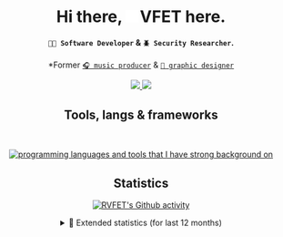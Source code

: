 <!-- HEADER & GREETING AREA -->
<h1 align="center">
  Hi there, <b><img height="22.5px" src="./assets/logo.svg" alt="R" />&#8202;VFET</b> here.
</h1>
<h4 align="center">
  <code>👨‍💻&nbsp;Software&nbsp;Developer</code> & <code>🪲&nbsp;Security&nbsp;Researcher</code>.
</h4>

<!-- FORMER ROLES -->
<p align="center">
  *Former <a href="https://open.spotify.com/artist/0c6s48IbDtvmKTPVyydl2x"><code>🎧&nbsp;music producer</a></code>
  &
  <a href="https://www.behance.net/rvfet"><code>🎨&nbsp;graphic designer</a></code>
</p>

<!-- PROFILE STATS -->
<p align="center">
  <a href="https://rvfet.com" target="_blank" align="center">
    <img src="https://komarev.com/ghpvc/?username=rvfet&label=Profile%20views%20%20since%202019&color=orange&style=modern" />
  </a>
  <a href="https://user-badge.committers.top/azerbaijan/RVFET" target="_blank" align="center">
    <img src="https://custom-icon-badges.demolab.com/badge/Most%20contributions%20in%20Azerbaijan-1st-darkgreen.svg?logo=trophy&logoColor=white" />
  </a>
</p>

<!-- LANGUAGES & TOOLS -->
<h2 align="center">Tools, langs & frameworks</h2>
<br/>
<p align="center">
  <a href="https://rvfet.com" target="_blank" align="center">
    <img src="https://skillicons.dev/icons?i=debian,go,python,rust,js,react,svelte,mongodb,rabbitmq,redis,elasticsearch,postgres,bash,figma,git,cloudflare&perline=8&theme=dark" alt="programming languages and tools that I have strong background on" />
  </a>
</p>

<h2 align="center">Statistics</h2>
<!-- DEV STATS -->
<p align="center">
  <a href="https://rvfet.com" target="_blank" align="center">
    <img src="https://github-readme-stats.vercel.app/api?username=rvfet&show_icons=true&theme=dark&locale=en&hide_border=true&bg_color=00000000" alt="RVFET's Github activity" />
  </a>
</p>

<details align="center">
  <summary>📒 Extended statistics (for last 12 months)</summary>
  <!-- WAKATIME STATS -->
  <p align="center">
    <a href="https://rvfet.com" target="_blank" align="center">
      <img src="https://github-readme-stats.vercel.app/api/wakatime?username=rvfet&layout=compact&theme=dark&hide_border=true&bg_color=00000000" alt="RVFET's coding activities" />
    </a>
  </p>
  <!-- THROPIES -->
  <p align="center">
    <a href="https://rvfet.com" target="_blank" align="center">
      <img src="https://github-profile-trophy.vercel.app/?username=rvfet&theme=alduin&no-bg=true&no-frame=true&row=1&column=6" alt="Github Trophies" />
    </a>
  </p>
  <!-- PIE CHART -->
<!--   <p align="center">
    <a href="https://rvfet.com" target="_blank" align="center">
      <img src="https://wakatime.com/share/@rvfet/c04161a9-0613-4c29-8f98-e68cba20909f.svg" alt="RVFET's language activities" width="80%" />
    </a>
  </p> -->
  <br/>
  <p align="center">🏁 You reached the end!</p>
</details>

